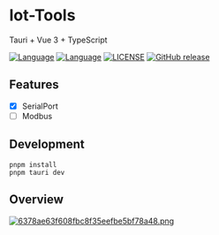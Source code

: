 # Iot-Tools
Tauri + Vue 3 + TypeScript

[![Language](https://img.shields.io/badge/Language-Rust-black.svg)](https://www.rust-lang.org)
[![Language](https://img.shields.io/badge/Language-Vue-greendark.svg)](https://vuejs.org)
[![LICENSE](https://img.shields.io/github/license/SShnoodles/iot-tools.svg)](https://github.com/SShnoodles/iot-tools/blob/main/LICENSE)
[![GitHub release](https://img.shields.io/github/tag/SShnoodles/iot-tools.svg?label=release)](https://github.com/SShnoodles/iot-tools/releases)

## Features
* [x] SerialPort
* [ ] Modbus

## Development
```shell
pnpm install
pnpm tauri dev
```

## Overview
[![6378ae63f608fbc8f35eefbe5bf78a48.png](https://s1.imagehub.cc/images/2024/04/23/6378ae63f608fbc8f35eefbe5bf78a48.png)](https://www.imagehub.cc/image/brCHhJ)


